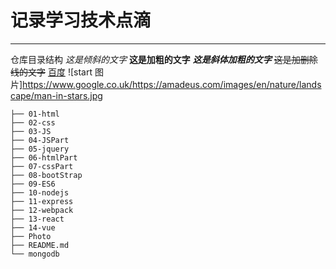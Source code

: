 记录学习技术点滴
==============
---
仓库目录结构
*这是倾斜的文字*
**这是加粗的文字**
***这是斜体加粗的文字***
~~这是加删除线的文字~~
[百度](www.baidu.com)
![start 图片]<https://www.google.co.uk/https://amadeus.com/images/en/nature/landscape/man-in-stars.jpg>
```
├── 01-html     
├── 02-css
├── 03-JS
├── 04-JSPart
├── 05-jquery
├── 06-htmlPart
├── 07-cssPart
├── 08-bootStrap
├── 09-ES6
├── 10-nodejs
├── 11-express
├── 12-webpack
├── 13-react
├── 14-vue
├── Photo
├── README.md
└── mongodb
```